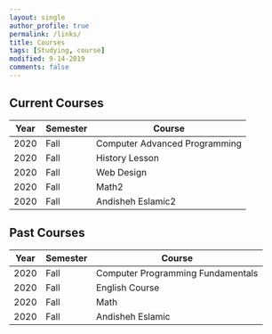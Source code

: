 ```yaml
---
layout: single
author_profile: true
permalink: /links/
title: Courses
tags: [Studying, course]
modified: 9-14-2019
comments: false
---
```


## Current Courses

| Year | Semester | Course |
| ---- | -------- | ------ |
| 2020 | Fall     | Computer Advanced Programming |
| 2020 | Fall     | History Lesson |
| 2020 | Fall     | Web Design |
| 2020 | Fall     | Math2 |
| 2020 | Fall     | Andisheh Eslamic2 |

## Past Courses

| Year | Semester | Course |
| ---- | -------- | ------ |
| 2020 | Fall     | Computer Programming Fundamentals |
| 2020 | Fall     | English Course |
| 2020 | Fall     | Math |
| 2020 | Fall     | Andisheh Eslamic |

<!-- 
## More Past Courses

| Year | Semester | Course |
| ---- | -------- | ------ |
...
-->
